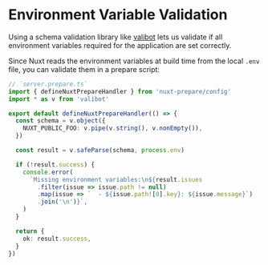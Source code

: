 # Environment Variable Validation

Using a schema validation library like [valibot](https://valibot.dev) lets us validate if all environment variables required for the application are set correctly.

Since Nuxt reads the environment variables at build time from the local `.env` file, you can validate them in a prepare script:

```ts
// `server.prepare.ts`
import { defineNuxtPrepareHandler } from 'nuxt-prepare/config'
import * as v from 'valibot'

export default defineNuxtPrepareHandler(() => {
  const schema = v.object({
    NUXT_PUBLIC_FOO: v.pipe(v.string(), v.nonEmpty()),
  })

  const result = v.safeParse(schema, process.env)

  if (!result.success) {
    console.error(
      `Missing environment variables:\n${result.issues
        .filter(issue => issue.path != null)
        .map(issue => `  - ${issue.path![0].key}: ${issue.message}`)
        .join('\n')}`,
    )
  }

  return {
    ok: result.success,
  }
})
```
